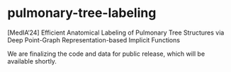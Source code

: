 # pulmonary-tree-labeling
[MedIA‘24] Efficient Anatomical Labeling of Pulmonary Tree Structures via Deep Point-Graph Representation-based Implicit Functions 

We are finalizing the code and data for public release, which will be available shortly.
